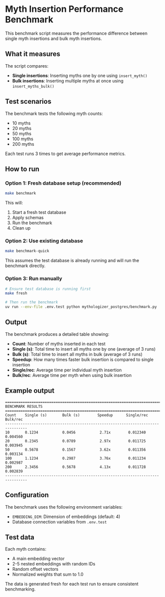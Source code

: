 # Myth Insertion Performance Benchmark

This benchmark script measures the performance difference between single myth insertions and bulk myth insertions.

## What it measures

The script compares:
- **Single insertions**: Inserting myths one by one using `insert_myth()`
- **Bulk insertions**: Inserting multiple myths at once using `insert_myths_bulk()`

## Test scenarios

The benchmark tests the following myth counts:
- 10 myths
- 20 myths  
- 50 myths
- 100 myths
- 200 myths

Each test runs 3 times to get average performance metrics.

## How to run

### Option 1: Fresh database setup (recommended)
```bash
make benchmark
```

This will:
1. Start a fresh test database
2. Apply schemas
3. Run the benchmark
4. Clean up

### Option 2: Use existing database
```bash
make benchmark-quick
```

This assumes the test database is already running and will run the benchmark directly.

### Option 3: Run manually
```bash
# Ensure test database is running first
make fresh

# Then run the benchmark
uv run --env-file .env.test python mythologizer_postgres/benchmark.py
```

## Output

The benchmark produces a detailed table showing:
- **Count**: Number of myths inserted in each test
- **Single (s)**: Total time to insert all myths one by one (average of 3 runs)
- **Bulk (s)**: Total time to insert all myths in bulk (average of 3 runs)
- **Speedup**: How many times faster bulk insertion is compared to single insertion
- **Single/rec**: Average time per individual myth insertion
- **Bulk/rec**: Average time per myth when using bulk insertion

## Example output

```
================================================================================
BENCHMARK RESULTS
================================================================================
Count    Single (s)       Bulk (s)        Speedup      Single/rec        Bulk/rec        
--------------------------------------------------------------------------------
10       0.1234           0.0456           2.71x        0.012340          0.004560        
20       0.2345           0.0789           2.97x        0.011725          0.003945        
50       0.5678           0.1567           3.62x        0.011356          0.003134        
100      1.1234           0.2987           3.76x        0.011234          0.002987        
200      2.3456           0.5678           4.13x        0.011728          0.002839        
--------------------------------------------------------------------------------
```

## Configuration

The benchmark uses the following environment variables:
- `EMBEDDING_DIM`: Dimension of embeddings (default: 4)
- Database connection variables from `.env.test`

## Test data

Each myth contains:
- A main embedding vector
- 2-5 nested embeddings with random IDs
- Random offset vectors
- Normalized weights that sum to 1.0

The data is generated fresh for each test run to ensure consistent benchmarking.
